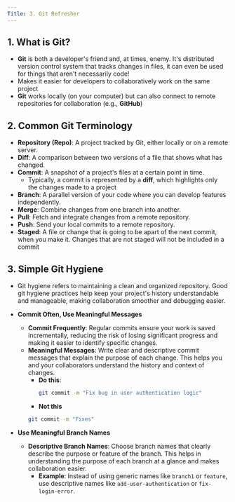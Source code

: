 ```yaml
---
Title: 3. Git Refresher
---
```


## 1. What is Git?
- **Git** is both a developer's friend and, at times, enemy. It's distributed version control system that tracks changes in files, it can even be used for things that aren't necessarily code!
- Makes it easier for developers to collaboratively work on the same project
- **Git** works locally (on your computer) but can also connect to remote repositories for collaboration (e.g., **GitHub**)

## 2. Common Git Terminology
- **Repository (Repo)**: A project tracked by Git, either locally or on a remote server.
- **Diff**: A comparison between two versions of a file that shows what has changed.
- **Commit**: A snapshot of a project's files at a certain point in time.
  - Typically, a commit is represented by a **diff**, which highlights only the changes made to a project
- **Branch**: A parallel version of your code where you can develop features independently.
- **Merge**: Combine changes from one branch into another.
- **Pull**: Fetch and integrate changes from a remote repository.
- **Push**: Send your local commits to a remote repository.
- **Staged**: A file or change that is going to be apart of the next commit, when you make it. Changes that are not staged will not be included in a commit

## 3. Simple Git Hygiene
  - Git hygiene refers to maintaining a clean and organized repository. Good git hygiene practices help keep your project's history understandable and manageable, making collaboration smoother and debugging easier.

- **Commit Often, Use Meaningful Messages**
  - **Commit Frequently**: Regular commits ensure your work is saved incrementally, reducing the risk of losing significant progress and making it easier to identify specific changes.
  - **Meaningful Messages**: Write clear and descriptive commit messages that explain the purpose of each change. This helps you and your collaborators understand the history and context of changes.
    - **Do this**: 
      ```bash
      git commit -m "Fix bug in user authentication logic"
      ```
    - **Not this**
    ```bash
    git commit -m "Fixes"
    ```

- **Use Meaningful Branch Names**
  - **Descriptive Branch Names**: Choose branch names that clearly describe the purpose or feature of the branch. This helps in understanding the purpose of each branch at a glance and makes collaboration easier.
    - **Example**: Instead of using generic names like `branch1` or `feature`, use descriptive names like `add-user-authentication` or `fix-login-error`.